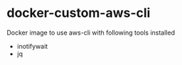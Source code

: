 # docker-custom-aws-cli

Docker image to use aws-cli with following tools installed
- inotifywait
- jq